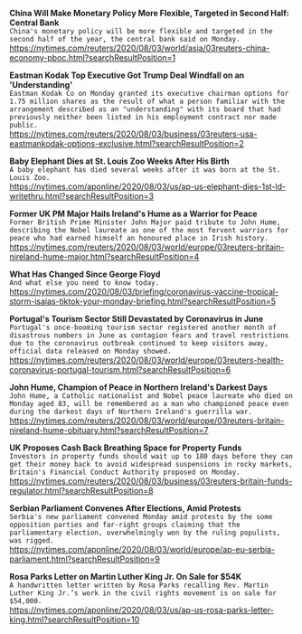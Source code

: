**China Will Make Monetary Policy More Flexible, Targeted in Second Half: Central Bank**\
`China's monetary policy will be more flexible and targeted in the second half of the year, the central bank said on Monday.`\
https://nytimes.com/reuters/2020/08/03/world/asia/03reuters-china-economy-pboc.html?searchResultPosition=1

**Eastman Kodak Top Executive Got Trump Deal Windfall on an 'Understanding'**\
`Eastman Kodak Co on Monday granted its executive chairman options for 1.75 million shares as the result of what a person familiar with the arrangement described as an "understanding" with its board that had previously neither been listed in his employment contract nor made public.`\
https://nytimes.com/reuters/2020/08/03/business/03reuters-usa-eastmankodak-options-exclusive.html?searchResultPosition=2

**Baby Elephant Dies at St. Louis Zoo Weeks After His Birth**\
`A baby elephant has died several weeks after it was born at the St. Louis Zoo.`\
https://nytimes.com/aponline/2020/08/03/us/ap-us-elephant-dies-1st-ld-writethru.html?searchResultPosition=3

**Former UK PM Major Hails Ireland's Hume as a Warrior for Peace**\
`Former British Prime Minister John Major paid tribute to John Hume, describing the Nobel laureate as one of the most fervent warriors for peace who had earned himself an honoured place in Irish history. `\
https://nytimes.com/reuters/2020/08/03/world/europe/03reuters-britain-nireland-hume-major.html?searchResultPosition=4

**What Has Changed Since George Floyd**\
`And what else you need to know today.`\
https://nytimes.com/2020/08/03/briefing/coronavirus-vaccine-tropical-storm-isaias-tiktok-your-monday-briefing.html?searchResultPosition=5

**Portugal's Tourism Sector Still Devastated by Coronavirus in June**\
`Portugal's once-booming tourism sector registered another month of disastrous numbers in June as contagion fears and travel restrictions due to the coronavirus outbreak continued to keep visitors away, official data released on Monday showed.`\
https://nytimes.com/reuters/2020/08/03/world/europe/03reuters-health-coronavirus-portugal-tourism.html?searchResultPosition=6

**John Hume, Champion of Peace in Northern Ireland's Darkest Days**\
`John Hume, a Catholic nationalist and Nobel peace laureate who died on Monday aged 83, will be remembered as a man who championed peace even during the darkest days of Northern Ireland's guerrilla war.`\
https://nytimes.com/reuters/2020/08/03/world/europe/03reuters-britain-nireland-hume-obituary.html?searchResultPosition=7

**UK Proposes Cash Back Breathing Space for Property Funds**\
`Investors in property funds should wait up to 180 days before they can get their money back to avoid widespread suspensions in rocky markets, Britain's Financial Conduct Authority proposed on Monday.`\
https://nytimes.com/reuters/2020/08/03/business/03reuters-britain-funds-regulator.html?searchResultPosition=8

**Serbian Parliament Convenes After Elections, Amid Protests**\
`Serbia's new parliament convened Monday amid protests by the some opposition parties and far-right groups claiming that the parliamentary election, overwhelmingly won by the ruling populists, was rigged.`\
https://nytimes.com/aponline/2020/08/03/world/europe/ap-eu-serbia-parliament.html?searchResultPosition=9

**Rosa Parks Letter on Martin Luther King Jr. On Sale for $54K**\
`A handwritten letter written by Rosa Parks recalling Rev. Martin Luther King Jr.’s work in the civil rights movement is on sale for $54,000.`\
https://nytimes.com/aponline/2020/08/03/us/ap-us-rosa-parks-letter-king.html?searchResultPosition=10

